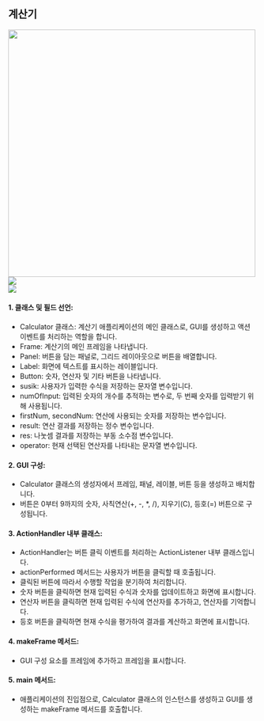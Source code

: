 <div>

## 계산기
  
<img src="https://github.com/Joo-Veloper/JAVA/assets/134623719/55f9f642-45c9-4127-8666-680db377524a" heigth=500 height=500></br>
<img src="https://github.com/Joo-Veloper/JAVA/assets/134623719/2c0d0987-e3f0-4443-b619-845acc365d21"></br>
<img src="https://github.com/Joo-Veloper/JAVA/assets/134623719/2865e495-93b4-4c20-926f-5d287eb98a6b"></br>


#### 1. 클래스 및 필드 선언:

   - Calculator 클래스: 계산기 애플리케이션의 메인 클래스로, GUI를 생성하고 액션 이벤트를 처리하는 역할을 합니다.
   - Frame: 계산기의 메인 프레임을 나타냅니다.
   - Panel: 버튼을 담는 패널로, 그리드 레이아웃으로 버튼을 배열합니다.
   - Label: 화면에 텍스트를 표시하는 레이블입니다.
   - Button: 숫자, 연산자 및 기타 버튼을 나타냅니다.
   - susik: 사용자가 입력한 수식을 저장하는 문자열 변수입니다.
   - numOfInput: 입력된 숫자의 개수를 추적하는 변수로, 두 번째 숫자를 입력받기 위해 사용됩니다.
   - firstNum, secondNum: 연산에 사용되는 숫자를 저장하는 변수입니다.
   - result: 연산 결과를 저장하는 정수 변수입니다.
   - res: 나눗셈 결과를 저장하는 부동 소수점 변수입니다.
   - operator: 현재 선택된 연산자를 나타내는 문자열 변수입니다.

#### 2. GUI 구성:

   - Calculator 클래스의 생성자에서 프레임, 패널, 레이블, 버튼 등을 생성하고 배치합니다.
   - 버튼은 0부터 9까지의 숫자, 사칙연산(+, -, *, /), 지우기(C), 등호(=) 버튼으로 구성됩니다.

#### 3. ActionHandler 내부 클래스:

   - ActionHandler는 버튼 클릭 이벤트를 처리하는 ActionListener 내부 클래스입니다.
   - actionPerformed 메서드는 사용자가 버튼을 클릭할 때 호출됩니다.
   - 클릭된 버튼에 따라서 수행할 작업을 분기하여 처리합니다.
   - 숫자 버튼을 클릭하면 현재 입력된 수식과 숫자를 업데이트하고 화면에 표시합니다.
   - 연산자 버튼을 클릭하면 현재 입력된 수식에 연산자를 추가하고, 연산자를 기억합니다.
   - 등호 버튼을 클릭하면 현재 수식을 평가하여 결과를 계산하고 화면에 표시합니다.

#### 4. makeFrame 메서드:

   - GUI 구성 요소를 프레임에 추가하고 프레임을 표시합니다.

#### 5. main 메서드:

   - 애플리케이션의 진입점으로, Calculator 클래스의 인스턴스를 생성하고 GUI를 생성하는 makeFrame 메서드를 호출합니다.

</div>

